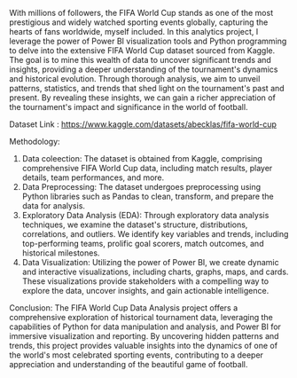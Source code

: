 With millions of followers, the FIFA World Cup stands as one of the most prestigious and widely watched sporting events globally, capturing the hearts of fans worldwide, myself included. In this analytics project, I leverage the power of Power BI visualization tools and Python programming to delve into the extensive FIFA World Cup dataset sourced from Kaggle. The goal is to mine this wealth of data to uncover significant trends and insights, providing a deeper understanding of the tournament's dynamics and historical evolution. Through thorough analysis, we aim to unveil patterns, statistics, and trends that shed light on the tournament's past and present. By revealing these insights, we can gain a richer appreciation of the tournament's impact and significance in the world of football.

Dataset Link : https://www.kaggle.com/datasets/abecklas/fifa-world-cup

Methodology:
1. Data coleection: The dataset is obtained from Kaggle, comprising comprehensive FIFA World Cup data, including match results, player details, team performances, and more.
2. Data Preprocessing: The dataset undergoes preprocessing using Python libraries such as Pandas to clean, transform, and prepare the data for analysis.
3. Exploratory Data Analysis (EDA): Through exploratory data analysis techniques, we examine the dataset's structure, distributions, correlations, and outliers. We identify key variables and trends, including top-performing teams, prolific goal scorers, match outcomes, and historical milestones.
4. Data Visualization: Utilizing the power of Power BI, we create dynamic and interactive visualizations, including charts, graphs, maps, and cards. These visualizations provide stakeholders with a compelling way to explore the data, uncover insights, and gain actionable intelligence.

Conclusion:
The FIFA World Cup Data Analysis project offers a comprehensive exploration of historical tournament data, leveraging the capabilities of Python for data manipulation and analysis, and Power BI for immersive visualization and reporting. By uncovering hidden patterns and trends, this project provides valuable insights into the dynamics of one of the world's most celebrated sporting events, contributing to a deeper appreciation and understanding of the beautiful game of football.
